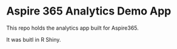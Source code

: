 # Aspire 365 Analytics Demo App

This repo holds the analytics app built for Aspire365. 

It was buitl in R Shiny.
